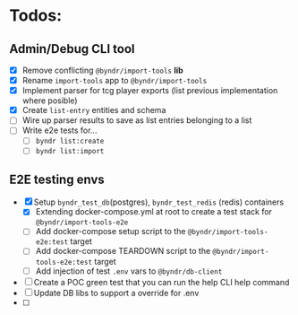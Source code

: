 # Todos:

## Admin/Debug CLI tool
- [x] Remove conflicting `@byndr/import-tools` **lib**
- [x] Rename `import-tools` app to `@byndr/import-tools`
- [x] Implement parser for tcg player exports (list previous implementation where posible)
- [x] Create `list-entry` entities and schema
- [ ] Wire up parser results to save as list entries belonging to a list
- [ ] Write e2e tests for...
	- [ ] `byndr list:create`
	- [ ] `byndr list:import`

## E2E testing envs
- [x] Setup `byndr_test_db`(postgres), `byndr_test_redis` (redis) containers
  - [x] Extending docker-compose.yml at root to create a test stack for `@byndr/import-tools-e2e`
  - [ ] Add docker-compose setup script to the `@byndr/import-tools-e2e:test` target
  - [ ] Add docker-compose TEARDOWN script to the `@byndr/import-tools-e2e:test` target
  - [ ] Add injection of test `.env` vars to `@byndr/db-client`
- [ ] Create a POC green test that you can run the help CLI help command
- [ ] Update DB libs to support a override for .env
- [ ] 

